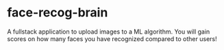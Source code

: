 # face-recog-brain
A fullstack application to upload images to a ML algorithm. You will gain scores on how many faces you have recognized compared to other users!
